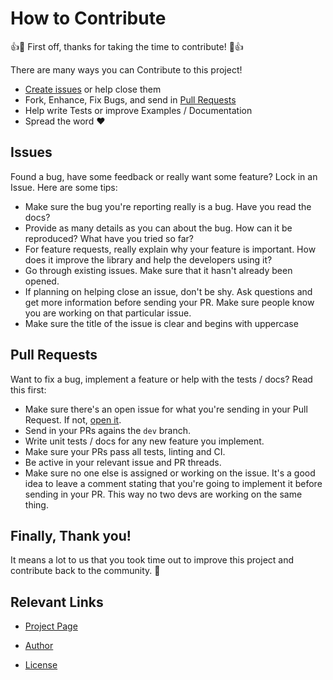 # How to Contribute

:+1::tada: First off, thanks for taking the time to contribute! :tada::+1:

There are many ways you can Contribute to this project!

* [Create issues][issues] or help close them
* Fork, Enhance, Fix Bugs, and send in [Pull Requests][pr]
* Help write Tests or improve Examples / Documentation
* Spread the word :heart:

## Issues

Found a bug, have some feedback or really want some feature? Lock in an Issue. Here are some tips:

* Make sure the bug you're reporting really is a bug. Have you read the docs?
* Provide as many details as you can about the bug. How can it be reproduced? What have you tried so far?
* For feature requests, really explain why your feature is important. How does it improve the library and help the developers using it?
* Go through existing issues. Make sure that it hasn't already been opened.
* If planning on helping close an issue, don't be shy. Ask questions and get more information before sending your PR. Make sure people know you are working on that particular issue.
* Make sure the title of the issue is clear and begins with uppercase

## Pull Requests

Want to fix a bug, implement a feature or help with the tests / docs? Read this first:

* Make sure there's an open issue for what you're sending in your Pull Request. If not, [open it][issues].
* Send in your PRs agains the `dev` branch.
* Write unit tests / docs for any new feature you implement.
* Make sure your PRs pass all tests, linting and CI.
* Be active in your relevant issue and PR threads.
* Make sure no one else is assigned or working on the issue. It's a good idea to leave a comment stating
   that you're going to implement it before sending in your PR. This way no two devs are working on the same
   thing.

## Finally, Thank you!

It means a lot to us that you took time out to improve this project and contribute back to the community. :tada:

## Relevant Links

* [Project Page][github]
* [Author][author]
* [License][license]

  [github]:   https://github.com/angrykoala/wendigo
  [author]:   https://github.com/angrykoala
  [license]:  <https://github.com/angrykoala/wendigo/blob/master/LICENSE>

  [issues]:   #issues
  [pr]:       #pull-requests
